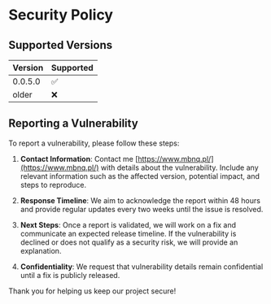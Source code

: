 # Security Policy

## Supported Versions

| Version | Supported          |
| ------- | ------------------ |
| 0.0.5.0 | :white_check_mark: |
| older   | :x:                |

## Reporting a Vulnerability

To report a vulnerability, please follow these steps:

1. **Contact Information**: Contact me [https://www.mbnq.pl/](https://www.mbnq.pl/) with details about the vulnerability. Include any relevant information such as the affected version, potential impact, and steps to reproduce.

2. **Response Timeline**: We aim to acknowledge the report within 48 hours and provide regular updates every two weeks until the issue is resolved.

3. **Next Steps**: Once a report is validated, we will work on a fix and communicate an expected release timeline. If the vulnerability is declined or does not qualify as a security risk, we will provide an explanation.

4. **Confidentiality**: We request that vulnerability details remain confidential until a fix is publicly released.

Thank you for helping us keep our project secure!
